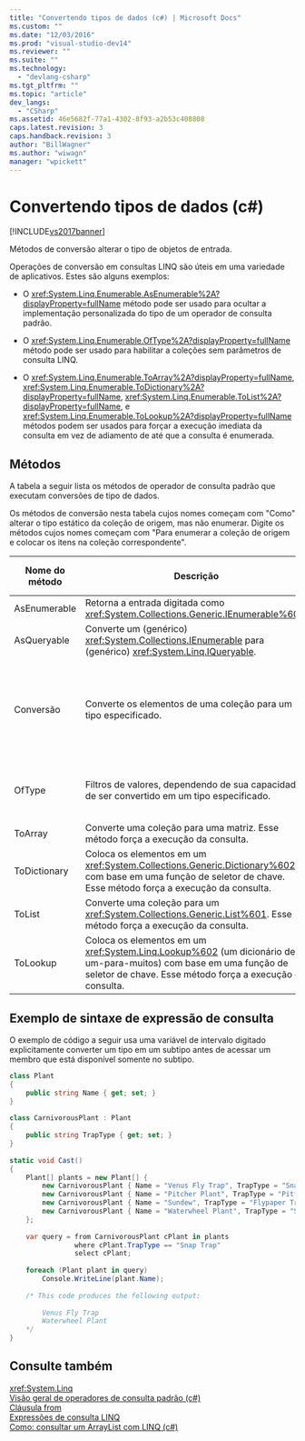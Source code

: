```yaml
---
title: "Convertendo tipos de dados (c#) | Microsoft Docs"
ms.custom: ""
ms.date: "12/03/2016"
ms.prod: "visual-studio-dev14"
ms.reviewer: ""
ms.suite: ""
ms.technology: 
  - "devlang-csharp"
ms.tgt_pltfrm: ""
ms.topic: "article"
dev_langs: 
  - "CSharp"
ms.assetid: 46e5682f-77a1-4302-8f93-a2b53c408808
caps.latest.revision: 3
caps.handback.revision: 3
author: "BillWagner"
ms.author: "wiwagn"
manager: "wpickett"
---
```

# Convertendo tipos de dados (c#)
[!INCLUDE[vs2017banner](../../../../csharp/includes/vs2017banner.md)]

Métodos de conversão alterar o tipo de objetos de entrada.  
  
 Operações de conversão em consultas LINQ são úteis em uma variedade de aplicativos. Estes são alguns exemplos:  
  
-   O <xref:System.Linq.Enumerable.AsEnumerable%2A?displayProperty=fullName> método pode ser usado para ocultar a implementação personalizada do tipo de um operador de consulta padrão.  
  
-   O <xref:System.Linq.Enumerable.OfType%2A?displayProperty=fullName> método pode ser usado para habilitar a coleções sem parâmetros de consulta LINQ.  
  
-   O <xref:System.Linq.Enumerable.ToArray%2A?displayProperty=fullName>, <xref:System.Linq.Enumerable.ToDictionary%2A?displayProperty=fullName>, <xref:System.Linq.Enumerable.ToList%2A?displayProperty=fullName>, e <xref:System.Linq.Enumerable.ToLookup%2A?displayProperty=fullName> métodos podem ser usados para forçar a execução imediata da consulta em vez de adiamento de até que a consulta é enumerada.  
  
## Métodos  
 A tabela a seguir lista os métodos de operador de consulta padrão que executam conversões de tipo de dados.  
  
 Os métodos de conversão nesta tabela cujos nomes começam com "Como" alterar o tipo estático da coleção de origem, mas não enumerar. Digite os métodos cujos nomes começam com "Para enumerar a coleção de origem e colocar os itens na coleção correspondente".  
  
|Nome do método|Descrição|Sintaxe de expressão de consulta c\#|Mais Informações|  
|--------------------|---------------|------------------------------------------|----------------------|  
|AsEnumerable|Retorna a entrada digitada como <xref:System.Collections.Generic.IEnumerable%601>.|Não aplicável.|<xref:System.Linq.Enumerable.AsEnumerable%2A?displayProperty=fullName>|  
|AsQueryable|Converte um \(genérico\) <xref:System.Collections.IEnumerable> para \(genérico\) <xref:System.Linq.IQueryable>.|Não aplicável.|<xref:System.Linq.Queryable.AsQueryable%2A?displayProperty=fullName>|  
|Conversão|Converte os elementos de uma coleção para um tipo especificado.|Use uma variável de intervalo explicitamente digitado. Por exemplo:<br /><br /> `from string str in words`|<xref:System.Linq.Enumerable.Cast%2A?displayProperty=fullName><br /><br /> <xref:System.Linq.Queryable.Cast%2A?displayProperty=fullName>|  
|OfType|Filtros de valores, dependendo de sua capacidade de ser convertido em um tipo especificado.|Não aplicável.|<xref:System.Linq.Enumerable.OfType%2A?displayProperty=fullName><br /><br /> <xref:System.Linq.Queryable.OfType%2A?displayProperty=fullName>|  
|ToArray|Converte uma coleção para uma matriz. Esse método força a execução da consulta.|Não aplicável.|<xref:System.Linq.Enumerable.ToArray%2A?displayProperty=fullName>|  
|ToDictionary|Coloca os elementos em um <xref:System.Collections.Generic.Dictionary%602> com base em uma função de seletor de chave. Esse método força a execução da consulta.|Não aplicável.|<xref:System.Linq.Enumerable.ToDictionary%2A?displayProperty=fullName>|  
|ToList|Converte uma coleção para um <xref:System.Collections.Generic.List%601>. Esse método força a execução da consulta.|Não aplicável.|<xref:System.Linq.Enumerable.ToList%2A?displayProperty=fullName>|  
|ToLookup|Coloca os elementos em um <xref:System.Linq.Lookup%602> \(um dicionário de um\-para\-muitos\) com base em uma função de seletor de chave. Esse método força a execução da consulta.|Não aplicável.|<xref:System.Linq.Enumerable.ToLookup%2A?displayProperty=fullName>|  
  
## Exemplo de sintaxe de expressão de consulta  
 O exemplo de código a seguir usa uma variável de intervalo digitado explicitamente converter um tipo em um subtipo antes de acessar um membro que está disponível somente no subtipo.  
  
```c#  
class Plant  
{  
    public string Name { get; set; }  
}  
  
class CarnivorousPlant : Plant  
{  
    public string TrapType { get; set; }  
}  
  
static void Cast()  
{  
    Plant[] plants = new Plant[] {  
        new CarnivorousPlant { Name = "Venus Fly Trap", TrapType = "Snap Trap" },  
        new CarnivorousPlant { Name = "Pitcher Plant", TrapType = "Pitfall Trap" },  
        new CarnivorousPlant { Name = "Sundew", TrapType = "Flypaper Trap" },  
        new CarnivorousPlant { Name = "Waterwheel Plant", TrapType = "Snap Trap" }  
    };  
  
    var query = from CarnivorousPlant cPlant in plants  
                where cPlant.TrapType == "Snap Trap"  
                select cPlant;  
  
    foreach (Plant plant in query)  
        Console.WriteLine(plant.Name);  
  
    /* This code produces the following output:  
  
        Venus Fly Trap  
        Waterwheel Plant  
    */  
}  
```  
  
## Consulte também  
 <xref:System.Linq>   
 [Visão geral de operadores de consulta padrão \(c\#\)](../../../../visual-basic/programming-guide/concepts/linq/standard-query-operators-overview.md)   
 [Cláusula from](../../../../visual-basic/language-reference/queries/from-clause.md)   
 [Expressões de consulta LINQ](../../../../csharp/programming-guide/linq-query-expressions/index.md)   
 [Como: consultar um ArrayList com LINQ \(c\#\)](../Topic/How%20to:%20Query%20an%20ArrayList%20with%20LINQ%20\(C%23\).md)